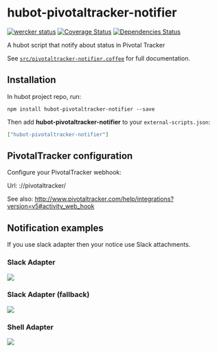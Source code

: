 # hubot-pivotaltracker-notifier
[![wercker status](https://app.wercker.com/status/47bd9e783c1a1224b9fde838756dcb91/s/master "wercker status")](https://app.wercker.com/project/bykey/47bd9e783c1a1224b9fde838756dcb91)
[![Coverage Status](http://img.shields.io/coveralls/1syo/hubot-pivotaltracker-notifier.svg?style=flat)](https://coverals.io/r/1syo/hubot-pivotaltracker-notifier)
[![Dependencies Status](http://img.shields.io/david/1syo/hubot-pivotaltracker-notifier.svg?style=flat)](https://david-dm.org/1syo/hubot-pivotaltracker-notifier)

A hubot script that notify about status in Pivotal Tracker

See [`src/pivotaltracker-notifier.coffee`](src/pivotaltracker-notifier.coffee) for full documentation.

## Installation

In hubot project repo, run:

`npm install hubot-pivotaltracker-notifier --save`

Then add **hubot-pivotaltracker-notifier** to your `external-scripts.json`:

```json
["hubot-pivotaltracker-notifier"]
```

## PivotalTracker configuration

Configure your PivotalTracker webhook:

Url: <hubot host>:<hubot port>/<hubot name>/pivotaltracker/<room>

See also:
http://www.pivotaltracker.com/help/integrations?version=v5#activity_web_hook

## Notification examples

If you use slack adapter then your notice use Slack attachments.

### Slack Adapter

![](https://raw.githubusercontent.com/wiki/1syo/hubot-pivotaltracker-notifier/slack.png)

### Slack Adapter (fallback)

![](https://raw.githubusercontent.com/wiki/1syo/hubot-pivotaltracker-notifier/slack-fallback.png)

### Shell Adapter

![](https://raw.githubusercontent.com/wiki/1syo/hubot-pivotaltracker-notifier/shell.png)
